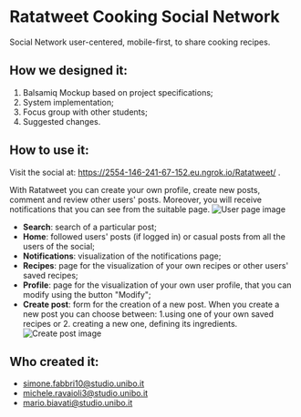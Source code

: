 # Ratatweet Cooking Social Network
Social Network user-centered, mobile-first, to share cooking recipes.

## How we designed it:
1. Balsamiq Mockup based on project specifications;
2. System implementation;
3. Focus group with other students;
4. Suggested changes.

## How to use it:
Visit the social at: https://2554-146-241-67-152.eu.ngrok.io/Ratatweet/ .

With Ratatweet you can create your own profile, create new posts, comment and review other users' posts. Moreover, you will receive notifications that you can see from the suitable page.
![User page image](https://github.com/mario-biavati/Ratatweet/blob/main/img/schemata.png)
* **Search**: search of a particular post;
* **Home**: followed users' posts (if logged in) or casual posts from all the users of the social;
* **Notifications**: visualization of the notifications page;
* **Recipes**: page for the visualization of your own recipes or other users' saved recipes;
* **Profile**: page for the visualization of your own user profile, that you can modify using the button "Modify";
* **Create post**: form for the creation of a new post.
When you create a new post you can choose between: 1.using one of your own saved recipes or 2. creating a new one, defining its ingredients.
![Create post image](https://github.com/mario-biavati/Ratatweet/blob/main/img/schermata_create_post.png)

## Who created it:
- simone.fabbri10@studio.unibo.it
- michele.ravaioli3@studio.unibo.it
- mario.biavati@studio.unibo.it
